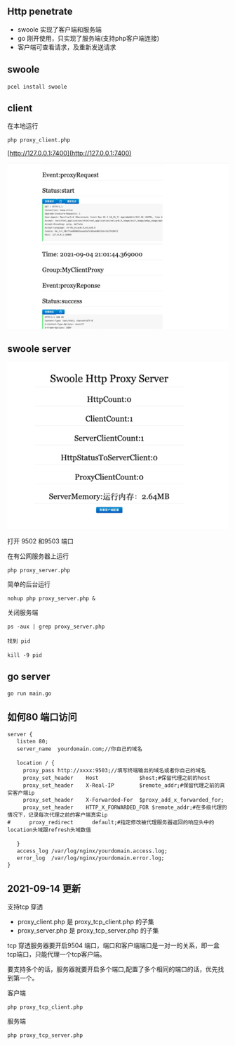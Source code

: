## Http  penetrate


* swoole 实现了客户端和服务端
* go 刚开使用，只实现了服务端(支持php客户端连接)
* 客户端可查看请求，及重新发送请求

## swoole

```
pcel install swoole
```

## client 

在本地运行

```
php proxy_client.php
```
[http://127.0.0.1:7400](http://127.0.0.1:7400)

![](./WechatIMG585.png)

## swoole server

![](./WechatIMG586.png)

打开 9502 和9503 端口

在有公网服务器上运行


```
php proxy_server.php
```

简单的后台运行
```
nohup php proxy_server.php &
```

关闭服务端
```
ps -aux | grep proxy_server.php

找到 pid

kill -9 pid
```

 ## go server

 ```
 go run main.go
 ``` 


 ## 如何80 端口访问

 ```
 server {
    listen 80;
    server_name  yourdomain.com;//你自己的域名

    location / {
      proxy_pass http://xxxx:9503;//填写终端输出的域名或者你自己的域名
      proxy_set_header    Host             $host;#保留代理之前的host
      proxy_set_header    X-Real-IP        $remote_addr;#保留代理之前的真实客户端ip
      proxy_set_header    X-Forwarded-For  $proxy_add_x_forwarded_for;
      proxy_set_header    HTTP_X_FORWARDED_FOR $remote_addr;#在多级代理的情况下，记录每次代理之前的客户端真实ip
#      proxy_redirect      default;#指定修改被代理服务器返回的响应头中的location头域跟refresh头域数值

    }
    access_log /var/log/nginx/yourdomain.access.log;
    error_log  /var/log/nginx/yourdomain.error.log;
}

 ```



 ## 2021-09-14 更新

支持tcp 穿透

 * proxy_client.php 是  proxy_tcp_client.php 的子集
 * proxy_server.php 是  proxy_tcp_server.php 的子集

tcp 穿透服务器要开启9504 端口，端口和客户端端口是一对一的关系，即一盒tcp端口，只能代理一个tcp客户端。

要支持多个的话，服务器就要开启多个端口,配置了多个相同的端口的话，优先找到第一个。

客户端
```
php proxy_tcp_client.php
```

服务端
```
php proxy_tcp_server.php
```
